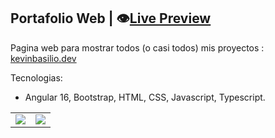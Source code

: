 ## Portafolio Web | :eye:[Live Preview][v1] 

Pagina web para mostrar todos (o casi todos) mis proyectos : [kevinbasilio.dev](https://kevinbasilio.dev/)

Tecnologias:
- Angular 16, Bootstrap, HTML, CSS, Javascript, Typescript.

|  |  |
| ----------- | ----------- |
| ![][img_1] | ![][img_2] |

[v1]: https://kevinbasilio.dev/
[img_1]: ./src/assets/proyectos/proy_14/p14_img1.webp
[img_2]: ./src/assets/proyectos/proy_14/p14_img2.webp